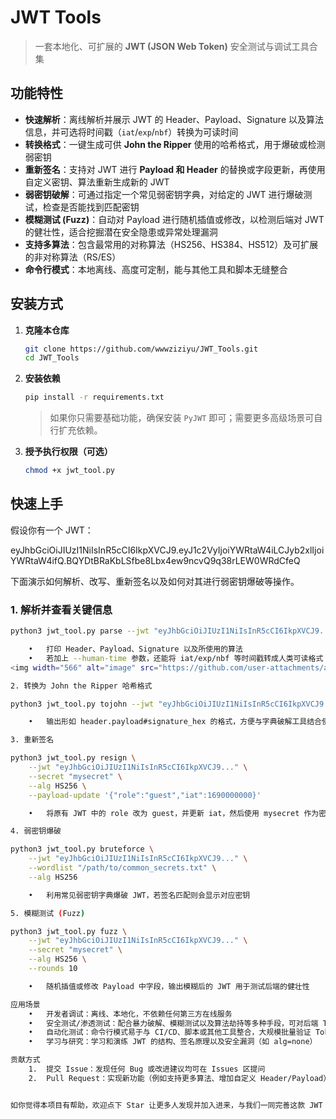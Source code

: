 # JWT Tools

> 一套本地化、可扩展的 **JWT (JSON Web Token)** 安全测试与调试工具合集

## 功能特性

- **快速解析**：离线解析并展示 JWT 的 Header、Payload、Signature 以及算法信息，并可选将时间戳（`iat`/`exp`/`nbf`）转换为可读时间  
- **转换格式**：一键生成可供 **John the Ripper** 使用的哈希格式，用于爆破或检测弱密钥  
- **重新签名**：支持对 JWT 进行 **Payload 和 Header** 的替换或字段更新，再使用自定义密钥、算法重新生成新的 JWT  
- **弱密钥破解**：可通过指定一个常见弱密钥字典，对给定的 JWT 进行爆破测试，检查是否能找到匹配密钥  
- **模糊测试 (Fuzz)**：自动对 Payload 进行随机插值或修改，以检测后端对 JWT 的健壮性，适合挖掘潜在安全隐患或异常处理漏洞  
- **支持多算法**：包含最常用的对称算法（HS256、HS384、HS512）及可扩展的非对称算法（RS/ES）  
- **命令行模式**：本地离线、高度可定制，能与其他工具和脚本无缝整合

## 安装方式

1. **克隆本仓库**

    ```bash
    git clone https://github.com/wwwziziyu/JWT_Tools.git
    cd JWT_Tools
    ```

2. **安装依赖**

    ```bash
    pip install -r requirements.txt
    ```
    > 如果你只需要基础功能，确保安装 `PyJWT` 即可；需要更多高级场景可自行扩充依赖。

3. **授予执行权限（可选）**

    ```bash
    chmod +x jwt_tool.py
    ```

## 快速上手

假设你有一个 JWT：

eyJhbGciOiJIUzI1NiIsInR5cCI6IkpXVCJ9.eyJ1c2VyIjoiYWRtaW4iLCJyb2xlIjoiYWRtaW4ifQ.BQYDtBRaKbLSfbe8Lbx4ew9ncvQ9q38rLEW0WRdCfeQ

下面演示如何解析、改写、重新签名以及如何对其进行弱密钥爆破等操作。

### 1. 解析并查看关键信息

```bash
python3 jwt_tool.py parse --jwt "eyJhbGciOiJIUzI1NiIsInR5cCI6IkpXVCJ9..."

	•	打印 Header、Payload、Signature 以及所使用的算法
	•	若加上 --human-time 参数，还能将 iat/exp/nbf 等时间戳转成人类可读格式
<img width="566" alt="image" src="https://github.com/user-attachments/assets/6249401a-5ac4-4ceb-a7cb-ca5a955707e4" />

2. 转换为 John the Ripper 哈希格式

python3 jwt_tool.py tojohn --jwt "eyJhbGciOiJIUzI1NiIsInR5cCI6IkpXVCJ9..."

	•	输出形如 header.payload#signature_hex 的格式，方便与字典破解工具结合使用

3. 重新签名

python3 jwt_tool.py resign \
    --jwt "eyJhbGciOiJIUzI1NiIsInR5cCI6IkpXVCJ9..." \
    --secret "mysecret" \
    --alg HS256 \
    --payload-update '{"role":"guest","iat":1690000000}'

	•	将原有 JWT 中的 role 改为 guest，并更新 iat，然后使用 mysecret 作为密钥以 HS256 算法生成新的 JWT

4. 弱密钥爆破

python3 jwt_tool.py bruteforce \
    --jwt "eyJhbGciOiJIUzI1NiIsInR5cCI6IkpXVCJ9..." \
    --wordlist "/path/to/common_secrets.txt" \
    --alg HS256

	•	利用常见弱密钥字典爆破 JWT，若签名匹配则会显示对应密钥

5. 模糊测试 (Fuzz)

python3 jwt_tool.py fuzz \
    --jwt "eyJhbGciOiJIUzI1NiIsInR5cCI6IkpXVCJ9..." \
    --secret "mysecret" \
    --alg HS256 \
    --rounds 10

	•	随机插值或修改 Payload 中字段，输出模糊后的 JWT 用于测试后端的健壮性

应用场景
	•	开发者调试：离线、本地化，不依赖任何第三方在线服务
	•	安全测试/渗透测试：配合暴力破解、模糊测试以及算法劫持等多种手段，可对后端 Token 验证逻辑进行深入评估
	•	自动化测试：命令行模式易于与 CI/CD、脚本或其他工具整合，大规模批量验证 Token
	•	学习与研究：学习和演练 JWT 的结构、签名原理以及安全漏洞（如 alg=none）

贡献方式
	1.	提交 Issue：发现任何 Bug 或改进建议均可在 Issues 区提问
	2.	Pull Request：实现新功能（例如支持更多算法、增加自定义 Header/Payload）后欢迎提交合并请求，共同完善项目


如你觉得本项目有帮助，欢迎点下 Star 让更多人发现并加入进来，与我们一同完善这款 JWT 安全测试工具！

